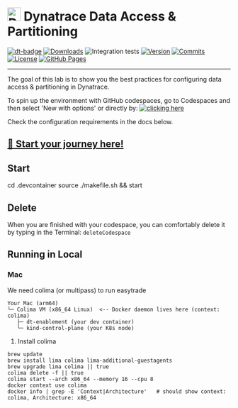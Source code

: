 <!-- markdownlint-disable-next-line -->

# <img src="https://cdn.bfldr.com/B686QPH3/at/w5hnjzb32k5wcrcxnwcx4ckg/Dynatrace_signet_RGB_HTML.svg?auto=webp&format=pngg" alt="DT logo" width="30"> Dynatrace Data Access & Partitioning

[![dt-badge](https://img.shields.io/badge/powered_by-DT_enablement-8A2BE2?logo=dynatrace)](https://github.com/dynatrace-wwse/enablement-codespaces-template)
[![Downloads](https://img.shields.io/docker/pulls/shinojosa/dt-enablement?logo=docker)](https://hub.docker.com/r/shinojosa/dt-enablement)
![Integration tests](https://github.com/dynatrace-wwse/enablement-codespaces-template/actions/workflows/integration-tests.yaml/badge.svg)
[![Version](https://img.shields.io/github/v/release/dynatrace-wwse/enablement-codespaces-template?color=blueviolet)](https://github.com/dynatrace-wwse/enablement-codespaces-template/releases)
[![Commits](https://img.shields.io/github/commits-since/dynatrace-wwse/enablement-codespaces-template/latest?color=ff69b4&include_prereleases)](https://github.com/dynatrace-wwse/enablement-codespaces-template/graphs/commit-activity)
[![License](https://img.shields.io/badge/License-Apache_2.0-blue.svg?color=green)](https://github.com/dynatrace-wwse/enablement-codespaces-template/blob/main/LICENSE)
[![GitHub Pages](https://img.shields.io/badge/GitHub%20Pages-Live-green)](https://dynatrace-wwse.github.io/enablement-codespaces-template/)

---

The goal of this lab is to show you the best practices for configuring data access & partitioning in Dynatrace.

To spin up the environment with GitHub codespaces, go to Codespaces and then select 'New with options' or directly by:
[![clicking here](https://github.com/codespaces/badge.svg)](https://codespaces.new/dynatrace-ace/data-access-and-partitioning-codespaces?quickstart=1&machine=basicLinux32gb)

Check the configuration requirements in the docs below.

## [🧳 Start your journey here!](https://dynatrace-ace.github.io/data-access-and-partitioning-codespaces/)


## Start

cd .devcontainer 
source ./makefile.sh && start

## Delete

When you are finished with your codespace, you can comfortably delete it by typing in the Terminal:
`deleteCodespace`

## Running in Local

### Mac

We need colima (or multipass) to run easytrade

```
Your Mac (arm64)
└─ Colima VM (x86_64 Linux)  <-- Docker daemon lives here (context: colima)
   ├─ dt-enablement (your dev container)
   └─ kind-control-plane (your K8s node)
```

1. Install colima

```
brew update
brew install lima colima lima-additional-guestagents
brew upgrade lima colima || true
colima delete -f || true
colima start --arch x86_64 --memory 16 --cpu 8
docker context use colima
docker info | grep -E 'Context|Architecture'   # should show context: colima, Architecture: x86_64 
```